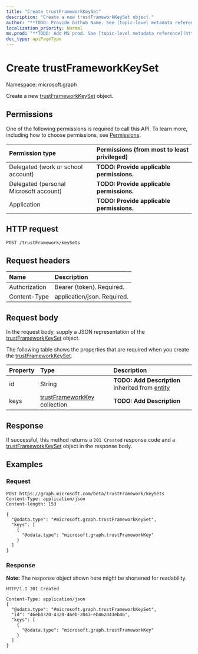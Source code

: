 ```yaml
---
title: "Create trustFrameworkKeySet"
description: "Create a new trustFrameworkKeySet object."
author: "**TODO: Provide Github Name. See [topic-level metadata reference](https://msgo.azurewebsites.net/add/document/guidelines/metadata.html#topic-level-metadata)**"
localization_priority: Normal
ms.prod: "**TODO: Add MS prod. See [topic-level metadata reference](https://msgo.azurewebsites.net/add/document/guidelines/metadata.html#topic-level-metadata)**"
doc_type: apiPageType
---
```


# Create trustFrameworkKeySet
Namespace: microsoft.graph

Create a new [trustFrameworkKeySet](../resources/trustframeworkkeyset.md) object.

## Permissions
One of the following permissions is required to call this API. To learn more, including how to choose permissions, see [Permissions](/graph/permissions-reference).

|Permission type|Permissions (from most to least privileged)|
|:---|:---|
|Delegated (work or school account)|**TODO: Provide applicable permissions.**|
|Delegated (personal Microsoft account)|**TODO: Provide applicable permissions.**|
|Application|**TODO: Provide applicable permissions.**|

## HTTP request

<!-- {
  "blockType": "ignored"
}
-->
``` http
POST /trustFramework/keySets
```

## Request headers
|Name|Description|
|:---|:---|
|Authorization|Bearer {token}. Required.|
|Content-Type|application/json. Required.|

## Request body
In the request body, supply a JSON representation of the [trustFrameworkKeySet](../resources/trustframeworkkeyset.md) object.

The following table shows the properties that are required when you create the [trustFrameworkKeySet](../resources/trustframeworkkeyset.md).

|Property|Type|Description|
|:---|:---|:---|
|id|String|**TODO: Add Description** Inherited from [entity](../resources/entity.md)|
|keys|[trustFrameworkKey](../resources/trustframeworkkey.md) collection|**TODO: Add Description**|



## Response

If successful, this method returns a `201 Created` response code and a [trustFrameworkKeySet](../resources/trustframeworkkeyset.md) object in the response body.

## Examples

### Request
<!-- {
  "blockType": "request",
  "name": "create_trustframeworkkeyset_from_"
}
-->
``` http
POST https://graph.microsoft.com/beta/trustFramework/keySets
Content-Type: application/json
Content-length: 153

{
  "@odata.type": "#microsoft.graph.trustFrameworkKeySet",
  "keys": [
    {
      "@odata.type": "microsoft.graph.trustFrameworkKey"
    }
  ]
}
```


### Response
**Note:** The response object shown here might be shortened for readability.
<!-- {
  "blockType": "response",
  "truncated": true,
  "@odata.type": "microsoft.graph.trustFrameworkKeySet"
}
-->
``` http
HTTP/1.1 201 Created

Content-Type: application/json
{
  "@odata.type": "#microsoft.graph.trustFrameworkKeySet",
  "id": "46eb4320-4320-46eb-2043-eb462043eb46",
  "keys": [
    {
      "@odata.type": "microsoft.graph.trustFrameworkKey"
    }
  ]
}
```

